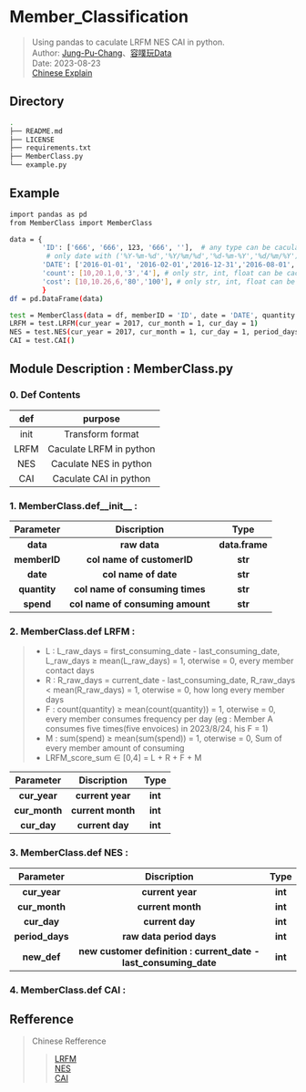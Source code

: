 # Member_Classification
> Using pandas to caculate LRFM NES CAI in python.  
> Author: [Jung-Pu-Chang](https://www.linkedin.com/in/jungpu-chang-024859264/)、[容噗玩Data](https://www.youtube.com/channel/UCmWCMqDKCR56pqd10qNkv3Q)  
> Date: 2023-08-23  
> [Chinese Explain](https://mastertalks.tw/products/data-scientist-resume?ref=pu2)   

## Directory

```bash
.
├── README.md
├── LICENSE
├── requirements.txt
├── MemberClass.py
└── example.py
```

## Example

```bash
import pandas as pd
from MemberClass import MemberClass

data = {
        'ID': ['666', '666', 123, '666', ''],  # any type can be caculate
         # only date with ('%Y-%m-%d','%Y/%m/%d','%d-%m-%Y','%d/%m/%Y') can be caculate
        'DATE': ['2016-01-01', '2016-02-01','2016-12-31','2016-08-01','2016-07-02'],
        'count': [10,20.1,0,'3','4'], # only str, int, float can be caculate
        'cost': [10,10.26,6,'80','100'], # only str, int, float can be caculate
        }
df = pd.DataFrame(data)

test = MemberClass(data = df, memberID = 'ID', date = 'DATE', quantity = 'count', spend = 'cost') 
LRFM = test.LRFM(cur_year = 2017, cur_month = 1, cur_day = 1)
NES = test.NES(cur_year = 2017, cur_month = 1, cur_day = 1, period_days = 366, new_def = 60)
CAI = test.CAI()

```

## Module Description : MemberClass.py  

### 0. Def Contents
| def  | purpose |
|:------:|:-------:|
| init | Transform format | 
| LRFM | Caculate LRFM in python    | 
| NES  | Caculate NES  in python    |
| CAI  | Caculate CAI  in python    |

### 1. MemberClass.def__init__ : 
|  Parameter | Discription | Type |
|:----------:|:------------:|:------------:|
|  **data**  |  **raw data**  | **data.frame**  |
|  **memberID**  |  **col name of customerID**  | **str**  |
|  **date**  |  **col name of date**  | **str**  |
|  **quantity**  |  **col name of consuming times**  | **str**  |
|  **spend**  |  **col name of consuming amount**  | **str**  |

### 2. MemberClass.def LRFM :  
> * L : L_raw_days = first_consuming_date - last_consuming_date, L_raw_days ≥ mean(L_raw_days) = 1, oterwise = 0, every member contact days  
> * R : R_raw_days = current_date - last_consuming_date, R_raw_days < mean(R_raw_days) = 1, oterwise = 0, how long every member days  
> * F : count(quantity) ≥ mean(count(quantity)) = 1, oterwise = 0, every member consumes frequency per day (eg : Member A consumes five times(five envoices) in 2023/8/24, his F = 1)
> * M : sum(spend) ≥ mean(sum(spend)) = 1, oterwise = 0, Sum of every member amount of consuming 
> * LRFM_score_sum ∈ [0,4] = L + R + F + M

|  Parameter | Discription | Type |
|:----------:|:------------:|:------------:|
|  **cur_year**  |  **current year**  | **int**  |
|  **cur_month**  |  **current month**  | **int**  |
|  **cur_day**  |  **current day**  | **int**  |

### 3. MemberClass.def NES : 
|  Parameter | Discription | Type |
|:----------:|:------------:|:------------:|
|  **cur_year**  |  **current year**  | **int**  |
|  **cur_month**  |  **current month**  | **int**  |
|  **cur_day**  |  **current day**  | **int**  |
|  **period_days**  |  **raw data period days**  | **int**  |
|  **new_def**  |  **new customer definition : current_date - last_consuming_date**  | **int**  |

### 4. MemberClass.def CAI : 


## Refference
> Chinese Refference 
>> [LRFM](https://tpl.ncl.edu.tw/NclService/pdfdownload?filePath=lV8OirTfsslWcCxIpLbUfqNJzW0J_5fY1AiPKrbU3_wbb2K0Ts9M4JxzFjBu1X1A&imgType=Bn5sH4BGpJw=&key=aAlnA0ah-t7Oq36Cwm4PtTrdg8Lw2BhvkLlDtTfcMr8eVVU9OyINO4qBZJhLTxWd&xmlId=0006815221)  
>> [NES](https://vocus.cc/article/5dce1d50fd8978000159e446)  
>> [CAI](https://ezorderly.com/blog/2020/08/31/CAI/)
